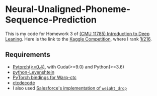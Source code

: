 # Neural-Unaligned-Phoneme-Sequence-Prediction
This is my code for Homework 3 of [(CMU 11785) Introduction to Deep Leaning](http://deeplearning.cs.cmu.edu/). Here is the link to the [Kaggle Competition](https://www.kaggle.com/c/Fall-11-785-homework-3-part-2), where I rank [__1__/216](https://www.kaggle.com/c/Fall-11-785-homework-3-part-2/leaderboard).

## Requirements
 - [Pytorch(>=0.4)](https://pytorch.org/), with Cuda(>=9.0) and Python(>=3.6)
 - [python-Levenshtein](https://pypi.org/project/python-Levenshtein/)
 - [PyTorch bindings for Warp-ctc](https://github.com/SeanNaren/warp-ctc)
 - [ctcdecode](https://github.com/parlance/ctcdecode)
 - I also used [Salesforce's implementation of `weight_drop`](https://github.com/salesforce/awd-lstm-lm/blob/master/weight_drop.py)

